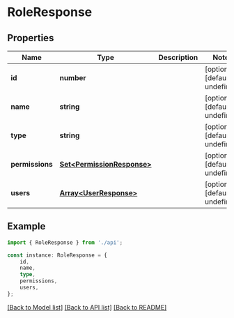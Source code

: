# RoleResponse


## Properties

Name | Type | Description | Notes
------------ | ------------- | ------------- | -------------
**id** | **number** |  | [optional] [default to undefined]
**name** | **string** |  | [optional] [default to undefined]
**type** | **string** |  | [optional] [default to undefined]
**permissions** | [**Set&lt;PermissionResponse&gt;**](PermissionResponse.md) |  | [optional] [default to undefined]
**users** | [**Array&lt;UserResponse&gt;**](UserResponse.md) |  | [optional] [default to undefined]

## Example

```typescript
import { RoleResponse } from './api';

const instance: RoleResponse = {
    id,
    name,
    type,
    permissions,
    users,
};
```

[[Back to Model list]](../README.md#documentation-for-models) [[Back to API list]](../README.md#documentation-for-api-endpoints) [[Back to README]](../README.md)
